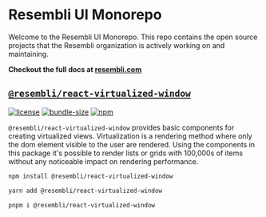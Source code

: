 # Resembli UI Monorepo

Welcome to the Resembli UI Monorepo. This repo contains the open source projects that the Resembli organization is actively
working on and maintaining.

**Checkout the full docs at [resembli.com](https://resembli.com)**

## [`@resembli/react-virtualized-window`](./packages/react-virtualized-window/)

[![license](https://img.shields.io/github/license/Resembli/ui?style=flat&colorA=000000&colorB=000000)](./LICENSE)
[![bundle-size](https://img.shields.io/bundlephobia/minzip/@resembli/react-virtualized-window?style=flat&colorA=000000&colorB=000000)](https://bundlephobia.com/package/@resembli/react-virtualized-window)
[![npm](https://img.shields.io/npm/v/@resembli/react-virtualized-window?style=flat&colorA=000000&colorB=000000)](https://www.npmjs.com/package/@resembli/react-virtualized-window)

`@resembli/react-virtualized-window` provides basic components for creating virtualized views. Virtualization is a rendering method
where only the dom element visible to the user are rendered. Using the components in this package it's possible to render lists or
grids with 100,000s of items without any noticeable impact on rendering performance.

```sh
npm install @resembli/react-virtualized-window
```

```sh
yarn add @resembli/react-virtualized-window
```

```sh
pnpm i @resembli/react-virtualized-window
```
